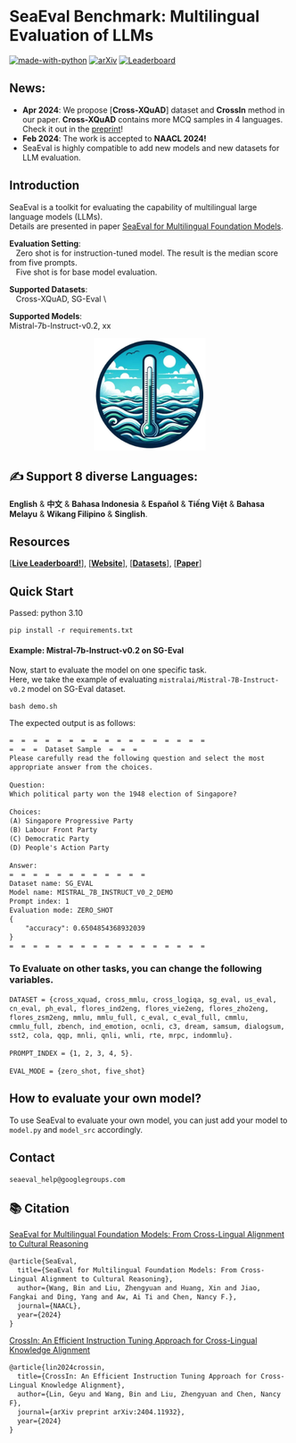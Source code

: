 # SeaEval Benchmark: Multilingual Evaluation of LLMs 

[![made-with-python](https://img.shields.io/badge/Made%20with-Python-red.svg)](#python)
[![arXiv](https://img.shields.io/badge/arXiv-2309.04766-b31b1b.svg)](https://arxiv.org/abs/2309.04766)
[![Leaderboard](https://img.shields.io/badge/Leaderboard-Models-1bb3b3.svg)]([https://arxiv.org/abs/2309.04766](https://huggingface.co/spaces/SeaEval/SeaEval_Leaderboard))

## News: 

- **Apr 2024**: We propose [**Cross-XQuAD**] dataset and **CrossIn** method in our paper. **Cross-XQuAD** contains more MCQ samples in 4 languages. Check it out in the [preprint](https://arxiv.org/abs/2404.11932)!
- **Feb 2024**: The work is accepted to **NAACL 2024!**
- SeaEval is highly compatible to add new models and new datasets for LLM evaluation.


## Introduction

SeaEval is a toolkit for evaluating the capability of multilingual large language models (LLMs). \
Details are presented in paper [SeaEval for Multilingual Foundation Models](https://arxiv.org/abs/2309.04766).

**Evaluation Setting**: \
&nbsp;&nbsp; Zero shot is for instruction-tuned model. The result is the median score from five prompts. \
&nbsp;&nbsp; Five shot is for base model evaluation. 

**Supported Datasets**: \
&nbsp;&nbsp; Cross-XQuAD, SG-Eval \

**Supported Models**: \
Mistral-7b-Instruct-v0.2, xx 

<p align="center">
  <img src="img/seaeval.png" width="200" title="hover text">
</p>



## ✍️ Support 8 diverse Languages:

**English** & **中文** & **Bahasa Indonesia** & **Español** & **Tiếng Việt** & **Bahasa Melayu** & **Wikang Filipino** & **Singlish**.

## Resources
  
[\[**Live Leaderboard!**\]](https://huggingface.co/spaces/SeaEval/SeaEval_Leaderboard),
[\[**Website**\]](https://seaeval.github.io/),
[\[**Datasets**\]](https://huggingface.co/datasets/SeaEval/SeaEval_datasets),
[\[**Paper**\]](https://arxiv.org/abs/2309.04766)

## Quick Start

Passed: python 3.10
```
pip install -r requirements.txt
```

#### Example: Mistral-7b-Instruct-v0.2 on SG-Eval

Now, start to evaluate the model on one specific task. \
Here, we take the example of evaluating `mistralai/Mistral-7B-Instruct-v0.2` model on SG-Eval dataset.

```
bash demo.sh
```

The expected output is as follows:
```
=  =  =  =  =  =  =  =  =  =  =  =  =  =  =  =  =
=  =  =  Dataset Sample  =  =  =
Please carefully read the following question and select the most appropriate answer from the choices.

Question:
Which political party won the 1948 election of Singapore?

Choices:
(A) Singapore Progressive Party
(B) Labour Front Party
(C) Democratic Party
(D) People's Action Party

Answer:
=  =  =  =  =  =  =  =  =  =  =  =
Dataset name: SG_EVAL
Model name: MISTRAL_7B_INSTRUCT_V0_2_DEMO
Prompt index: 1
Evaluation mode: ZERO_SHOT
{
    "accuracy": 0.6504854368932039
}
=  =  =  =  =  =  =  =  =  =  =  =  =  =  =  =  =
```

### To Evaluate on other tasks, you can change the following variables.

```
DATASET = {cross_xquad, cross_mmlu, cross_logiqa, sg_eval, us_eval, cn_eval, ph_eval, flores_ind2eng, flores_vie2eng, flores_zho2eng, flores_zsm2eng, mmlu, mmlu_full, c_eval, c_eval_full, cmmlu, cmmlu_full, zbench, ind_emotion, ocnli, c3, dream, samsum, dialogsum, sst2, cola, qqp, mnli, qnli, wnli, rte, mrpc, indommlu}.

PROMPT_INDEX = {1, 2, 3, 4, 5}.

EVAL_MODE = {zero_shot, five_shot}
```

## How to evaluate your own model?

To use SeaEval to evaluate your own model, you can just add your model to `model.py` and `model_src` accordingly.


## Contact

```seaeval_help@googlegroups.com```

## 📚 Citation

[SeaEval for Multilingual Foundation Models: From Cross-Lingual Alignment to Cultural Reasoning](https://arxiv.org/abs/2309.04766)
```
@article{SeaEval,
  title={SeaEval for Multilingual Foundation Models: From Cross-Lingual Alignment to Cultural Reasoning},
  author={Wang, Bin and Liu, Zhengyuan and Huang, Xin and Jiao, Fangkai and Ding, Yang and Aw, Ai Ti and Chen, Nancy F.},
  journal={NAACL},
  year={2024}
}
```

[CrossIn: An Efficient Instruction Tuning Approach for Cross-Lingual Knowledge Alignment](https://arxiv.org/abs/2404.11932)
```
@article{lin2024crossin,
  title={CrossIn: An Efficient Instruction Tuning Approach for Cross-Lingual Knowledge Alignment},
  author={Lin, Geyu and Wang, Bin and Liu, Zhengyuan and Chen, Nancy F},
  journal={arXiv preprint arXiv:2404.11932},
  year={2024}
}
```

